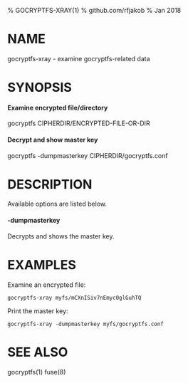 % GOCRYPTFS-XRAY(1)
% github.com/rfjakob
% Jan 2018

NAME
====

gocryptfs-xray - examine gocryptfs-related data

SYNOPSIS
========

#### Examine encrypted file/directory
gocryptfs CIPHERDIR/ENCRYPTED-FILE-OR-DIR

#### Decrypt and show master key
gocryptfs -dumpmasterkey CIPHERDIR/gocryptfs.conf

DESCRIPTION
===========

Available options are listed below.

#### -dumpmasterkey
Decrypts and shows the master key.

EXAMPLES
========

Examine an encrypted file:

	gocryptfs-xray myfs/mCXnISiv7nEmyc0glGuhTQ

Print the master key:

	gocryptfs-xray -dumpmasterkey myfs/gocryptfs.conf

SEE ALSO
========
gocryptfs(1) fuse(8)
